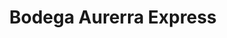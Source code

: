 ---
title: "Bodega Aurerra Express"
url: /culiacan-rosales/bodega-aurerra-express/
shop: supermercado
---